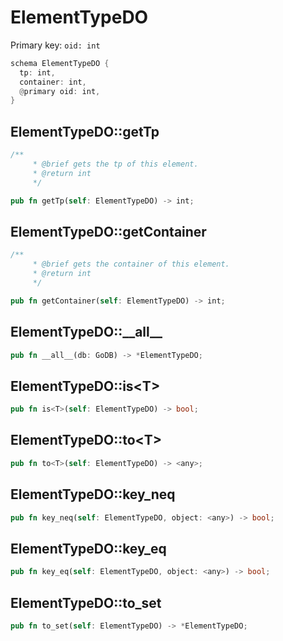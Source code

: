 # ElementTypeDO

Primary key: `oid: int`

```rust
schema ElementTypeDO {
  tp: int,
  container: int,
  @primary oid: int,
}
```
## ElementTypeDO::getTp

```rust
/**
     * @brief gets the tp of this element.
     * @return int
     */
```
```rust
pub fn getTp(self: ElementTypeDO) -> int;
```
## ElementTypeDO::getContainer

```rust
/**
     * @brief gets the container of this element.
     * @return int
     */
```
```rust
pub fn getContainer(self: ElementTypeDO) -> int;
```
## ElementTypeDO::\_\_all\_\_

```rust
pub fn __all__(db: GoDB) -> *ElementTypeDO;
```
## ElementTypeDO::is\<T\>

```rust
pub fn is<T>(self: ElementTypeDO) -> bool;
```
## ElementTypeDO::to\<T\>

```rust
pub fn to<T>(self: ElementTypeDO) -> <any>;
```
## ElementTypeDO::key\_neq

```rust
pub fn key_neq(self: ElementTypeDO, object: <any>) -> bool;
```
## ElementTypeDO::key\_eq

```rust
pub fn key_eq(self: ElementTypeDO, object: <any>) -> bool;
```
## ElementTypeDO::to\_set

```rust
pub fn to_set(self: ElementTypeDO) -> *ElementTypeDO;
```
